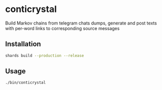 # conticrystal

Build Markov chains from telegram chats dumps, generate and post texts with per-word links to corresponding source messages

## Installation

```bash
shards build --production --release
```

## Usage

```bash
./bin/conticrystal
```

